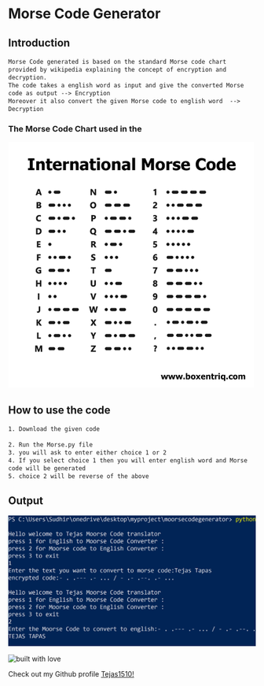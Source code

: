 # Morse Code Generator

## Introduction
```
Morse Code generated is based on the standard Morse code chart provided by wikipedia explaining the concept of encryption and decryption.
The code takes a english word as input and give the converted Morse code as output --> Encryption
Moreover it also convert the given Morse code to english word  --> Decryption
```
### The Morse Code Chart used in the

![endpoint](https://raw.githubusercontent.com/Tejas1510/Hacking-Scripts/main/Python/MorseCodeGenerator/images/image1.png)

## How to use the code
```
1. Download the given code

2. Run the Morse.py file
3. you will ask to enter either choice 1 or 2
4. If you select choice 1 then you will enter english word and Morse code will be generated
5. choice 2 will be reverse of the above
```
## Output

![endpoint](https://raw.githubusercontent.com/Tejas1510/Hacking-Scripts/main/Python/MorseCodeGenerator/images/image2.png)

![built with love](https://forthebadge.com/images/badges/built-with-love.svg)

Check out my Github profile [Tejas1510!](https://github.com/Tejas1510)
